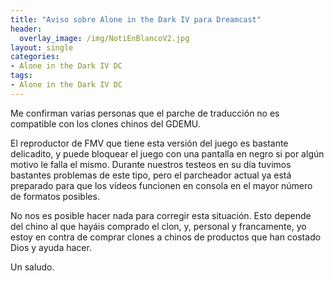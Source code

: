 ```yaml
---
title: "Aviso sobre Alone in the Dark IV para Dreamcast"
header:
  overlay_image: /img/NotiEnBlancoV2.jpg
layout: single
categories:
- Alone in the Dark IV DC
tags:
- Alone in the Dark IV DC
---
```


Me confirman varias personas que el parche de traducción no es compatible con los clones chinos del GDEMU.

El reproductor de FMV que tiene esta versión del juego es bastante delicadito, y puede bloquear el juego con una pantalla en negro 
si por algún motivo le falla el mismo. Durante nuestros testeos en su día tuvimos bastantes problemas de este tipo, pero el parcheador actual 
ya está preparado para que los vídeos funcionen en consola en el mayor número de formatos posibles.

No nos es posible hacer nada para corregir esta situación. Esto depende del chino al que hayáis comprado el clon, y, personal y francamente, 
yo estoy en contra de comprar clones a chinos de productos que han costado Dios y ayuda hacer.

Un saludo.